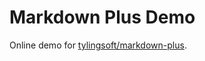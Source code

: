 # Markdown Plus Demo

Online demo for [tylingsoft/markdown-plus](https://github.com/tylingsoft/markdown-plus).

